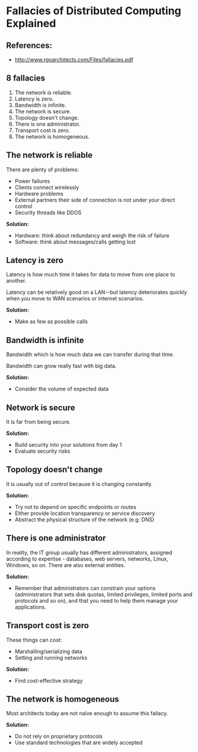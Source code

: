 # Fallacies of Distributed Computing Explained

## References:

- http://www.rgoarchitects.com/Files/fallacies.pdf

## 8 fallacies

1. The network is reliable.
2. Latency is zero.
3. Bandwidth is infinite.
4. The network is secure.
5. Topology doesn't change.
6. There is one administrator.
7. Transport cost is zero.
8. The network is homogeneous. 

## The network is reliable

There are plenty of problems:
- Power failures
- Clients connect wirelessly
- Hardware problems
- External partners their side of connection is not under your direct control
- Security threads like DDOS

**Solution:**
- Hardware: think about redundancy and weigh the risk of failure
- Software: think about messages/calls getting lost

## Latency is zero

Latency is how much time it takes for data to move from one place to another.

Latency can be relatively good on a LAN--but latency deteriorates quickly 
when you move to WAN scenarios or internet scenarios.

**Solution:**
- Make as few as possible calls

## Bandwidth is infinite

Bandwidth which is how much data we can transfer during that time.

Bandwidth can grow really fast with big data.

**Solution:**
- Consider the volume of expected data

## Network is secure

It is far from being secure.

**Solution:**
- Build security into your solutions from day 1
- Evaluate security risks

## Topology doesn't change

It is usually out of control because it is changing constantly.

**Solution:**
- Try not to depend on specific endpoints or routes
- Either provide location transparency or service discovery
- Abstract the physical structure of the network (e.g: DNS)

## There is one administrator

In reality, the IT group usually has different administrators, assigned according
to expertise - databases, web servers, networks, Linux, Windows, so on.
There are also external entities.

**Solution:**
- Remember that administrators can constrain your options (administrators that sets 
disk quotas, limited privileges, limited ports and protocols and so on), and 
that you need to help them manage your applications.

## Transport cost is zero

These things can cost:
- Marshalling/serializing data
- Setting and running networks

**Solution:**
- Find cost-effective strategy

## The network is homogeneous

Most architects today are not naïve enough to assume this fallacy.

**Solution:**
- Do not rely on proprietary protocols
- Use standard technologies that are widely accepted
